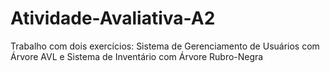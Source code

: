# Atividade-Avaliativa-A2
Trabalho com dois exercícios: Sistema de Gerenciamento de Usuários com Árvore AVL e Sistema de Inventário com Árvore Rubro-Negra
